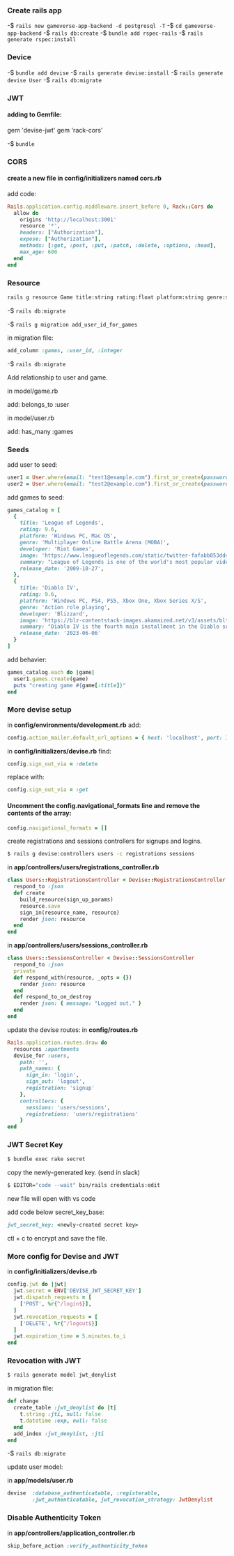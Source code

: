 ### Create rails app

-$ `rails new gameverse-app-backend -d postgresql -T`
-$ `cd gameverse-app-backend`
-$ `rails db:create`
-$ `bundle add rspec-rails`
-$ `rails generate rspec:install`

### Device

-$ `bundle add devise`
-$ `rails generate devise:install`
-$ `rails generate devise User`
-$ `rails db:migrate`

### JWT

#### adding to Gemfile:

gem 'devise-jwt'
gem 'rack-cors'

-$ `bundle`

### CORS 

#### create a new file in config/initializers named cors.rb
add code:

```ruby
Rails.application.config.middleware.insert_before 0, Rack::Cors do
  allow do
    origins 'http://localhost:3001'
    resource '*',
    headers: ["Authorization"],
    expose: ["Authorization"],
    methods: [:get, :post, :put, :patch, :delete, :options, :head],
    max_age: 600
  end
end
```

### Resource

```bash
rails g resource Game title:string rating:float platform:string genre:string developer:string image:text summary: text release_date:date
```

-$ `rails db:migrate` 

-$ `rails g migration add_user_id_for_games`

in migration file:

```ruby
add_column :games, :user_id, :integer
```

-$ `rails db:migrate` 

Add relationship to user and game.

in model/game.rb

add:
belongs_to :user


in model/user.rb

add:
has_many :games


### Seeds

add user to seed:

```ruby
user1 = User.where(email: "test1@example.com").first_or_create(password: "password", password_confirmation: "password")
user2 = User.where(email: "test2@example.com").first_or_create(password: "password", password_confirmation: "password")
```

add games to seed:
```ruby
games_catalog = [
  {
    title: 'League of Legends',
    rating: 9.6,
    platform: 'Windows PC, Mac OS',
    genre: 'Multiplayer Online Battle Arena (MOBA)',
    developer: 'Riot Games',
    image: 'https://www.leagueoflegends.com/static/twitter-fafabb053dd48811ea554fe63188cc1a.jpg',
    summary: "League of Legends is one of the world's most popular video games, developed by Riot Games. It features a team-based competitive game mode based on strategy and outplaying opponents. Players work with their team to break the enemy Nexus before the enemy team breaks theirs.", 
    release_date: '2009-10-27',
  },
  {
    title: 'Diablo IV',
    rating: 9.6,
    platform: 'Windows PC, PS4, PS5, Xbox One, Xbox Series X/S',
    genre: 'Action role playing',
    developer: 'Blizzard',
    image: 'https://blz-contentstack-images.akamaized.net/v3/assets/blt77f4425de611b362/blt6d7b0fd8453e72b9/646e720a71d9db111a265e8c/d4-open-graph_001.jpg',
    summary: "Diablo IV is the fourth main installment in the Diablo series. The story is centered around Lilith, Mephisto's daughter, who has been summoned into Sanctuary.", 
    release_date: '2023-06-06'
  }
]
```

add behavier:

```ruby
games_catalog.each do |game|
  user1.games.create(game)
  puts "creating game #{game[:title]}"
end
```

### More devise setup

in **config/environments/development.rb**
add:

```ruby
config.action_mailer.default_url_options = { host: 'localhost', port: 3000 }
```

in **config/initializers/devise.rb**
find: 
```ruby
config.sign_out_via = :delete 
```
replace with: 
```ruby
config.sign_out_via = :get
```

#### Uncomment the config.navigational_formats line and remove the contents of the array:
```ruby
config.navigational_formats = []
```

create registrations and sessions controllers for signups and logins.

```bash
$ rails g devise:controllers users -c registrations sessions
```
in **app/controllers/users/registrations_controller.rb**

```ruby
class Users::RegistrationsController < Devise::RegistrationsController
  respond_to :json
  def create
    build_resource(sign_up_params)
    resource.save
    sign_in(resource_name, resource)
    render json: resource
  end
end
```

in **app/controllers/users/sessions_controller.rb**

```ruby
class Users::SessionsController < Devise::SessionsController
  respond_to :json
  private
  def respond_with(resource, _opts = {})
    render json: resource
  end
  def respond_to_on_destroy
    render json: { message: "Logged out." }
  end
end
```

update the devise routes:
in **config/routes.rb**

```ruby
Rails.application.routes.draw do
  resources :apartments
  devise_for :users,
    path: '',
    path_names: {
      sign_in: 'login',
      sign_out: 'logout',
      registration: 'signup'
    },
    controllers: {
      sessions: 'users/sessions',
      registrations: 'users/registrations'
    }
end
```

### JWT Secret Key 

```bash
$ bundle exec rake secret
```
copy the newly-generated key. (send in slack)

```bash
$ EDITOR="code --wait" bin/rails credentials:edit
```

new file will open with vs code

add code below secret_key_base:

```ruby
jwt_secret_key: <newly-created secret key>
```

ctl + c to encrypt and save the file.

### More config for Devise and JWT

in **config/initializers/devise.rb**

```ruby
config.jwt do |jwt|
  jwt.secret = ENV['DEVISE_JWT_SECRET_KEY']
  jwt.dispatch_requests = [
    ['POST', %r{^/login$}],
  ]
  jwt.revocation_requests = [
    ['DELETE', %r{^/logout$}]
  ]
  jwt.expiration_time = 5.minutes.to_i
end
```

### Revocation with JWT

```bash
$ rails generate model jwt_denylist
```

in migration file:

```ruby
def change
  create_table :jwt_denylist do |t|
    t.string :jti, null: false
    t.datetime :exp, null: false
  end
  add_index :jwt_denylist, :jti
end
```
-$ `rails db:migrate`

update user model:

in **app/models/user.rb**

```ruby
devise  :database_authenticatable, :registerable,
        :jwt_authenticatable, jwt_revocation_strategy: JwtDenylist
```

### Disable Authenticity Token

in **app/controllers/application_controller.rb**
```ruby
skip_before_action :verify_authenticity_token
```
